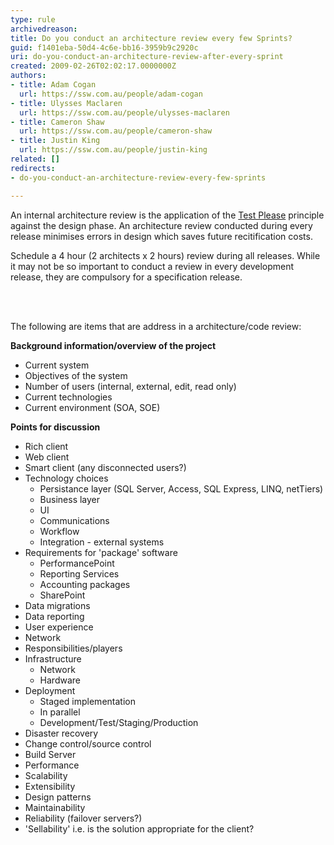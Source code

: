 ```yaml
---
type: rule
archivedreason: 
title: Do you conduct an architecture review every few Sprints?
guid: f1401eba-50d4-4c6e-bb16-3959b9c2920c
uri: do-you-conduct-an-architecture-review-after-every-sprint
created: 2009-02-26T02:02:17.0000000Z
authors:
- title: Adam Cogan
  url: https://ssw.com.au/people/adam-cogan
- title: Ulysses Maclaren
  url: https://ssw.com.au/people/ulysses-maclaren
- title: Cameron Shaw
  url: https://ssw.com.au/people/cameron-shaw
- title: Justin King
  url: https://ssw.com.au/people/justin-king
related: []
redirects:
- do-you-conduct-an-architecture-review-every-few-sprints

---
```




  <p>An internal architecture review is the application of the <a href="/Standards/Management/RulesToSuccessfulProjects/Pages/InternalTestPlease.aspx">Test Please</a> principle against the design phase. An architecture review conducted during every release minimises errors in design which saves future recitification costs.</p>
<p>Schedule a&#160;4 hour (2 architects x 2 hours) review during all releases. While it may not be so important to conduct a review in every development release, they are compulsory for a specification release.</p>

<br><excerpt class='endintro'></excerpt><br>

  <p>The following are items that are address in a architecture/code review&#58; </p>
<p><strong>Background information/overview of the project</strong> </p>
<ul>
    <li>Current system </li>
    <li>Objectives of the system </li>
    <li>Number of users (internal, external, edit, read only) </li>
    <li>Current technologies </li>
    <li>Current environment (SOA, SOE) </li>
</ul>
<p><b>Points for discussion</b> </p>
<ul>
    <li>Rich client </li>
    <li>Web client </li>
    <li>Smart client (any disconnected users?) </li>
    <li>Technology choices
    <ul>
        <li>Persistance layer (SQL Server, Access, SQL Express, LINQ, netTiers) </li>
        <li>Business layer </li>
        <li>UI </li>
        <li>Communications </li>
        <li>Workflow </li>
        <li>Integration - external systems </li>
    </ul>
    </li>
    <li>Requirements for 'package' software
    <ul>
        <li>PerformancePoint </li>
        <li>Reporting Services </li>
        <li>Accounting packages </li>
        <li>SharePoint </li>
    </ul>
    </li>
    <li>Data migrations </li>
    <li>Data reporting </li>
    <li>User experience </li>
    <li>Network </li>
    <li>Responsibilities/players </li>
    <li>Infrastructure
    <ul>
        <li>Network </li>
        <li>Hardware </li>
    </ul>
    </li>
    <li>Deployment
    <ul>
        <li>Staged implementation </li>
        <li>In parallel </li>
        <li>Development/Test/Staging/Production </li>
    </ul>
    </li>
    <li>Disaster recovery </li>
    <li>Change control/source control </li>
    <li>Build Server </li>
    <li>Performance </li>
    <li>Scalability </li>
    <li>Extensibility </li>
    <li>Design patterns </li>
    <li>Maintainability </li>
    <li>Reliability (failover servers?) </li>
    <li>'Sellability' i.e. is the solution appropriate for the client? </li>
</ul>




